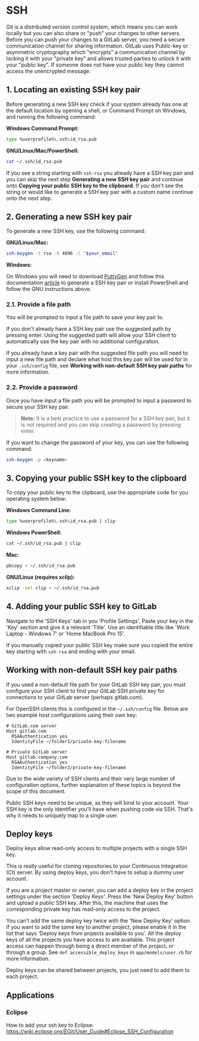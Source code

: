 # SSH

Git is a distributed version control system, which means you can work locally
but you can also share or "push" your changes to other servers.
Before you can push your changes to a GitLab server,
you need a secure communication channel for sharing information.
GitLab uses Public-key or asymmetric cryptography
which "encrypts" a communication channel by locking it with your "private key"
and allows trusted parties to unlock it with your "public key".
If someone does not have your public key they cannot access the unencrypted message.

## 1. Locating an existing SSH key pair

Before generating a new SSH key check if your system already has one
at the default location by opening a shell, or Command Prompt on Windows,
and running the following command:

**Windows Command Prompt:**

```bash
type %userprofile%\.ssh\id_rsa.pub
```
**GNU/Linux/Mac/PowerShell:**

```bash
cat ~/.ssh/id_rsa.pub
```

If you see a string starting with `ssh-rsa` you already have a SSH key pair
and you can skip the next step **Generating a new SSH key pair**
and continue onto **Copying your public SSH key to the clipboard**.
If you don't see the string or would like to generate a SSH key pair with a custom name
continue onto the next step.

## 2. Generating a new SSH key pair

To generate a new SSH key, use the following command:

**GNU/Linux/Mac:**

```bash
ssh-keygen -t rsa -b 4096 -C "$your_email"
```

**Windows:**

On Windows you will need to download
[PuttyGen](http://www.chiark.greenend.org.uk/~sgtatham/putty/download.html)
and follow this documentation
[article](https://the.earth.li/~sgtatham/putty/0.67/htmldoc/Chapter8.html#pubkey-puttygen)
to generate a SSH key pair or install PowerShell and follow the GNU instructions above.

### 2.1. Provide a file path

You will be prompted to input a file path to save your key pair to.

If you don't already have a SSH key pair use the suggested path by pressing enter.
Using the suggested path will allow your SSH client
to automatically use the key pair with no additional configuration.

If you already have a key pair with the suggested file path you will need to input a new file path
and declare what host this key pair will be used for in your `.ssh/config` file,
see **Working with non-default SSH key pair paths** for more information.

### 2.2. Provide a password

Once you have input a file path you will be prompted to input a password to secure your SSH key pair.

>**Note:**
It is a best practice to use a password for a SSH key pair,
but it is not required and you can skip creating a password by pressing enter.

If you want to change the password of your key, you can use the following command:

```bash
ssh-keygen -p <keyname>
```

## 3. Copying your public SSH key to the clipboard

To copy your public key to the clipboard, use the appropriate code for you operating system below:

**Windows Command Line:**

```bash
type %userprofile%\.ssh\id_rsa.pub | clip
```

**Windows PowerShell:**

```bash
cat ~/.ssh/id_rsa.pub | clip
```

**Mac:**

```bash
pbcopy < ~/.ssh/id_rsa.pub
```

**GNU/Linux (requires xclip):**

```bash
xclip -sel clip < ~/.ssh/id_rsa.pub
```

## 4. Adding your public SSH key to GitLab

Navigate to the 'SSH Keys' tab in you 'Profile Settings'.
Paste your key in the 'Key' section and give it a relevant 'Title'.
Use an identifiable title like 'Work Laptop - Windows 7' or 'Home MacBook Pro 15'.

If you manually copied your public SSH key make sure you copied the entire key
starting with `ssh-rsa` and ending with your email.

## Working with non-default SSH key pair paths

If you used a non-default file path for your GitLab SSH key pair,
you must configure your SSH client to find your GitLab SSH private key
for connections to your GitLab server (perhaps gitlab.com).

For OpenSSH clients this is configured in the `~/.ssh/config` file.
Below are two example host configurations using their own key:

```
# GitLab.com server
Host gitlab.com
  RSAAuthentication yes
  IdentityFile ~/folder1/private-key-filename

# Private GitLab server
Host gitlab.company.com
  RSAAuthentication yes
  IdentityFile ~/folder2/private-key-filename
```

Due to the wide variety of SSH clients and their very large number of configuration options,
further explanation of these topics is beyond the scope of this document.

Public SSH keys need to be unique, as they will bind to your account.
Your SSH key is the only identifier you'll have when pushing code via SSH.
That's why it needs to uniquely map to a single user.

## Deploy keys

Deploy keys allow read-only access to multiple projects with a single SSH
key.

This is really useful for cloning repositories to your Continuous
Integration (CI) server. By using deploy keys, you don't have to setup a
dummy user account.

If you are a project master or owner, you can add a deploy key in the
project settings under the section 'Deploy Keys'. Press the 'New Deploy
Key' button and upload a public SSH key. After this, the machine that uses
the corresponding private key has read-only access to the project.

You can't add the same deploy key twice with the 'New Deploy Key' option.
If you want to add the same key to another project, please enable it in the
list that says 'Deploy keys from projects available to you'. All the deploy
keys of all the projects you have access to are available. This project
access can happen through being a direct member of the project, or through
a group. See `def accessible_deploy_keys` in `app/models/user.rb` for more
information.

Deploy keys can be shared between projects, you just need to add them to each project.

## Applications

### Eclipse

How to add your ssh key to Eclipse: https://wiki.eclipse.org/EGit/User_Guide#Eclipse_SSH_Configuration
